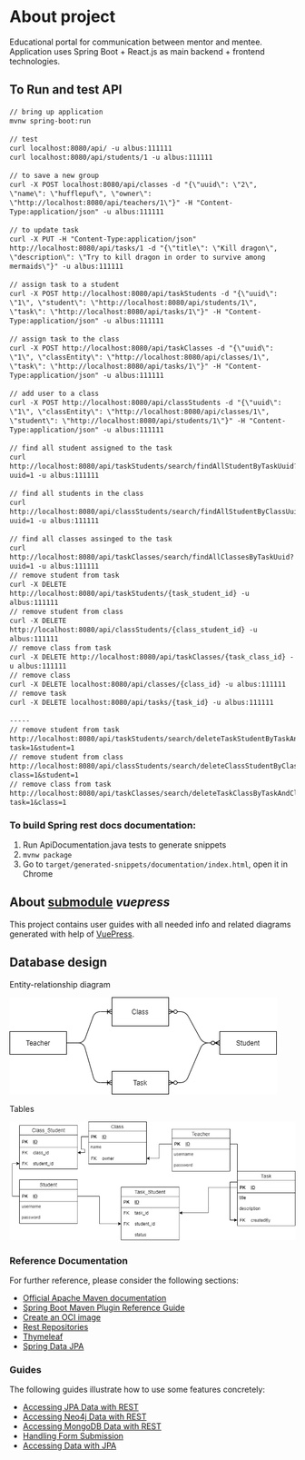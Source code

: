 # About project

Educational portal for communication between mentor and mentee.
Application uses Spring Boot + React.js as main backend + frontend technologies.

## To Run and test API
```shell script
// bring up application
mvnw spring-boot:run

// test
curl localhost:8080/api/ -u albus:111111 
curl localhost:8080/api/students/1 -u albus:111111

// to save a new group
curl -X POST localhost:8080/api/classes -d "{\"uuid\": \"2\", \"name\": \"hufflepuf\", \"owner\": \"http://localhost:8080/api/teachers/1\"}" -H "Content-Type:application/json" -u albus:111111

// to update task 
curl -X PUT -H "Content-Type:application/json" http://localhost:8080/api/tasks/1 -d "{\"title\": \"Kill dragon\", \"description\": \"Try to kill dragon in order to survive among mermaids\"}" -u albus:111111

// assign task to a student
curl -X POST http://localhost:8080/api/taskStudents -d "{\"uuid\": \"1\", \"student\": \"http://localhost:8080/api/students/1\", \"task\": \"http://localhost:8080/api/tasks/1\"}" -H "Content-Type:application/json" -u albus:111111

// assign task to the class
curl -X POST http://localhost:8080/api/taskClasses -d "{\"uuid\": \"1\", \"classEntity\": \"http://localhost:8080/api/classes/1\", \"task\": \"http://localhost:8080/api/tasks/1\"}" -H "Content-Type:application/json" -u albus:111111

// add user to a class
curl -X POST http://localhost:8080/api/classStudents -d "{\"uuid\": \"1\", \"classEntity\": \"http://localhost:8080/api/classes/1\", \"student\": \"http://localhost:8080/api/students/1\"}" -H "Content-Type:application/json" -u albus:111111

// find all student assigned to the task
curl http://localhost:8080/api/taskStudents/search/findAllStudentByTaskUuid?uuid=1 -u albus:111111

// find all students in the class
curl http://localhost:8080/api/classStudents/search/findAllStudentByClassUuid?uuid=1 -u albus:111111

// find all classes assinged to the task
curl http://localhost:8080/api/taskClasses/search/findAllClassesByTaskUuid?uuid=1 -u albus:111111
// remove student from task
curl -X DELETE http://localhost:8080/api/taskStudents/{task_student_id} -u albus:111111
// remove student from class
curl -X DELETE http://localhost:8080/api/classStudents/{class_student_id} -u albus:111111
// remove class from task
curl -X DELETE http://localhost:8080/api/taskClasses/{task_class_id} -u albus:111111
// remove class
curl -X DELETE localhost:8080/api/classes/{class_id} -u albus:111111
// remove task
curl -X DELETE localhost:8080/api/tasks/{task_id} -u albus:111111

-----
// remove student from task
http://localhost:8080/api/taskStudents/search/deleteTaskStudentByTaskAndStudent?task=1&student=1
// remove student from class
http://localhost:8080/api/classStudents/search/deleteClassStudentByClassAndStudent?class=1&student=1
// remove class from task
http://localhost:8080/api/taskClasses/search/deleteTaskClassByTaskAndClass?task=1&class=1

```

### To build Spring rest docs documentation:

1. Run ApiDocumentation.java tests to generate snippets
2. `mvnw package`
3. Go to `target/generated-snippets/documentation/index.html`, open it in Chrome

## About [submodule] _vuepress_

This project contains user guides with all needed info and related diagrams generated with help of [VuePress].

## Database design
Entity-relationship diagram
 
![database](docs/img/database/e-r.png)

Tables
 
![database](docs/img/database/database.png)


### Reference Documentation
For further reference, please consider the following sections:

* [Official Apache Maven documentation](https://maven.apache.org/guides/index.html)
* [Spring Boot Maven Plugin Reference Guide](https://docs.spring.io/spring-boot/docs/2.4.3/maven-plugin/reference/html/)
* [Create an OCI image](https://docs.spring.io/spring-boot/docs/2.4.3/maven-plugin/reference/html/#build-image)
* [Rest Repositories](https://docs.spring.io/spring-boot/docs/2.4.3/reference/htmlsingle/#howto-use-exposing-spring-data-repositories-rest-endpoint)
* [Thymeleaf](https://docs.spring.io/spring-boot/docs/2.4.3/reference/htmlsingle/#boot-features-spring-mvc-template-engines)
* [Spring Data JPA](https://docs.spring.io/spring-boot/docs/2.4.3/reference/htmlsingle/#boot-features-jpa-and-spring-data)

### Guides
The following guides illustrate how to use some features concretely:

* [Accessing JPA Data with REST](https://spring.io/guides/gs/accessing-data-rest/)
* [Accessing Neo4j Data with REST](https://spring.io/guides/gs/accessing-neo4j-data-rest/)
* [Accessing MongoDB Data with REST](https://spring.io/guides/gs/accessing-mongodb-data-rest/)
* [Handling Form Submission](https://spring.io/guides/gs/handling-form-submission/)
* [Accessing Data with JPA](https://spring.io/guides/gs/accessing-data-jpa/)

<!-- links -->
[vuepress]:https://vuepress.vuejs.org/guide/
[submodule]:vuepress